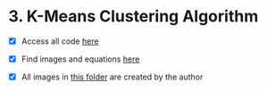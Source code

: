 # 3. K-Means Clustering Algorithm

- [x] Access all code [here](https://github.com/balapriyac/HackerNoon-Blogging-Fellowship/tree/main/3-k-means-clustering/code)
- [x] Find images and equations [here](https://github.com/balapriyac/HackerNoon-Blogging-Fellowship/tree/main/3-k-means-clustering/images)
- [x] All images in [this folder](https://github.com/balapriyac/HackerNoon-Blogging-Fellowship/tree/main/3-k-means-clustering/images) are created by the author

